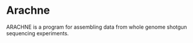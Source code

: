 # Arachne

ARACHNE is a program for assembling data from whole genome shotgun sequencing experiments.

